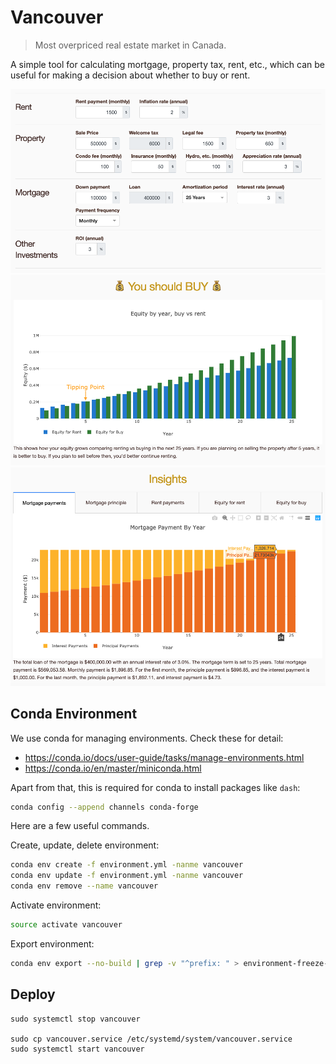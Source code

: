 # Vancouver

> Most overpriced real estate market in Canada.

A simple tool for calculating mortgage, property tax, rent, etc., which can be useful for making a decision about whether to buy or rent.

![](screenshots/settings.png)
![](screenshots/buy_vs_rent.png)
![](screenshots/details.png)

## Conda Environment

We use conda for managing environments. Check these for detail: 

* <https://conda.io/docs/user-guide/tasks/manage-environments.html>
* <https://conda.io/en/master/miniconda.html>

Apart from that, this is required for conda to install packages like `dash`:

```bash
conda config --append channels conda-forge
```

Here are a few useful commands.

Create, update, delete environment:

```bash
conda env create -f environment.yml -nanme vancouver 
conda env update -f environment.yml -nanme vancouver
conda env remove --name vancouver
```

Activate environment:

```bash
source activate vancouver
```
    
Export environment:

```bash
conda env export --no-build | grep -v "^prefix: " > environment-freeze-mac.yml
```

## Deploy

```
sudo systemctl stop vancouver

sudo cp vancouver.service /etc/systemd/system/vancouver.service
sudo systemctl start vancouver
```
